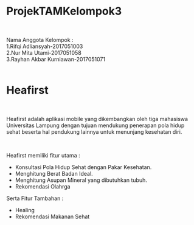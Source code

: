 # ProjekTAMKelompok3

![<img src="https://user-images.githubusercontent.com/71004111/164275818-9fce82c1-38d4-48a8-af31-9cc0182f4897.svg" width="200" height="200"/>](https://user-images.githubusercontent.com/71004111/164275818-9fce82c1-38d4-48a8-af31-9cc0182f4897.svg)

<br>
Nama Anggota Kelompok : <br>
1.Rifqi Adliansyah-2017051003<br>
2.Nur Mita Utami-2017051058<br>
3.Rayhan Akbar Kurniawan-2017051071<br><br>


<h1>Heafirst</h1> <br>
<p>Heafirst adalah aplikasi mobile yang dikembangkan oleh tiga mahasiswa Universitas Lampung dengan tujuan mendukung penerapan pola hidup sehat beserta hal pendukung lainnya untuk menunjang kesehatan diri.</p><br>

Heafirst memiliki fitur utama :<br>
<ul>
    <li>Konsultasi Pola Hidup Sehat dengan Pakar Kesehatan.</li>
    <li>Menghitung Berat Badan Ideal.</li>
    <li>Menghitung Asupan Mineral yang dibutuhkan tubuh.</li>
    <li>Rekomendasi Olahrga</li>
</ul>
Serta Fitur Tambahan :<br>
<ul>
    <li>Healing</li>
    <li>Rekomendasi Makanan Sehat</li>
<ul>






